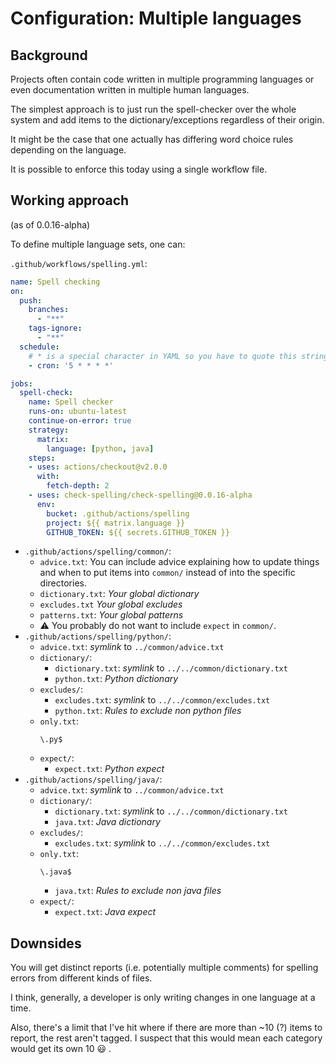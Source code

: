 # Configuration: Multiple languages

## Background

Projects often contain code written in multiple programming languages
or even documentation written in multiple human languages.

The simplest approach is to just run the spell-checker over the whole system
and add items to the dictionary/exceptions regardless of their origin.

It might be the case that one actually has differing word choice rules
depending on the language.

It is possible to enforce this today using a single workflow file.

## Working approach

(as of 0.0.16-alpha)

To define multiple language sets, one can:

`.github/workflows/spelling.yml`:
```yml
name: Spell checking
on:
  push:
    branches:
      - "**"
    tags-ignore:
      - "**"
  schedule:
    # * is a special character in YAML so you have to quote this string
    - cron: '5 * * * *'

jobs:
  spell-check:
    name: Spell checker
    runs-on: ubuntu-latest
    continue-on-error: true
    strategy:
      matrix:
        language: [python, java]
    steps:
    - uses: actions/checkout@v2.0.0
      with:
        fetch-depth: 2
    - uses: check-spelling/check-spelling@0.0.16-alpha
      env:
        bucket: .github/actions/spelling
        project: ${{ matrix.language }}
        GITHUB_TOKEN: ${{ secrets.GITHUB_TOKEN }}
```

* `.github/actions/spelling/common/`:
  * `advice.txt`:
    You can include advice explaining how to update things and
    when to put items into `common/` instead of into the specific directories.
  * `dictionary.txt`:
    *Your global dictionary*
  * `excludes.txt`
    *Your global excludes*
  * `patterns.txt`:
    *Your global patterns*
  * ⚠️ You probably do not want to include `expect` in `common/`.
* `.github/actions/spelling/python/`:
  * `advice.txt`:
    *symlink* to `../common/advice.txt`
  * `dictionary/`:
    * `dictionary.txt`:
      *symlink* to `../../common/dictionary.txt`
    * `python.txt`:
      *Python dictionary*
   * `excludes/`:
     * `excludes.txt`:
       *symlink* to `../../common/excludes.txt`
     * `python.txt`:
       *Rules to exclude non python files*
   * `only.txt`:
       ```text
       \.py$
       ```
   * `expect/`:
      * `expect.txt`:
        *Python expect*
* `.github/actions/spelling/java/`:
  * `advice.txt`:
    *symlink* to `../common/advice.txt`
  * `dictionary/`:
    * `dictionary.txt`:
      *symlink* to `../../common/dictionary.txt`
    * `java.txt`:
      *Java dictionary*
   * `excludes/`:
     * `excludes.txt`:
       *symlink* to `../../common/excludes.txt`
   * `only.txt`:
       ```text
       \.java$
       ```
     * `java.txt`:
       *Rules to exclude non java files*
   * `expect/`:
      * `expect.txt`:
        *Java expect*

## Downsides
You will get distinct reports
(i.e. potentially multiple comments) for spelling errors from different kinds of files.

I think, generally, a developer is only writing changes in one language at a time.

Also, there's a limit that I've hit where if there are more than ~10 (?) items to report,
the rest aren't tagged.
I suspect that this would mean each category would get its own 10 😃 .

